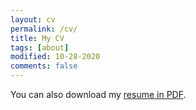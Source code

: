 ```yaml
---
layout: cv
permalink: /cv/
title: My CV
tags: [about]
modified: 10-28-2020
comments: false
---
```





You can also download my <a href="https://drive.google.com/file/d/1iZpb5bAgKjAciVGBbtT0Wk-0ENWlw5t8/view?usp=sharing" target="_blank">resume in PDF</a>.

